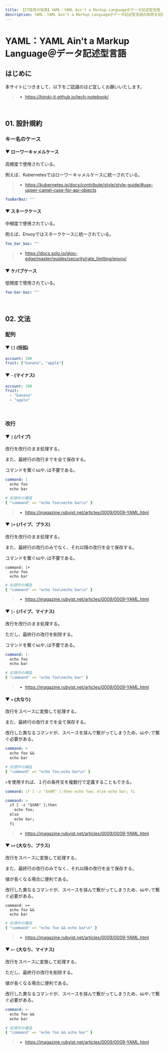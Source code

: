 ```yaml
---
title: 【IT技術の知見】YAML：YAML Ain't a Markup Language＠データ記述型言語
description: YAML：YAML Ain't a Markup Language＠データ記述型言語の知見を記録しています。
---
```


# YAML：YAML Ain't a Markup Language＠データ記述型言語

## はじめに

本サイトにつきまして、以下をご認識のほど宜しくお願いいたします。

> - https://hiroki-it.github.io/tech-notebook/

<br>

## 01. 設計規約

### キー名のケース

#### ▼ ローワーキャメルケース

高頻度で使用されている。

例えば、Kubernetesではローワーキャメルケースに統一されている。

> - https://kubernetes.io/docs/contribute/style/style-guide/#use-upper-camel-case-for-api-objects

```yaml
fooBarBaz: ""
```

#### ▼ スネークケース

中頻度で使用されている。

例えば、Envoyではスネークケースに統一されている。

```yaml
foo_bar_baz: ""
```

> - https://docs.solo.io/gloo-edge/master/guides/security/rate_limiting/envoy/

#### ▼ ケバブケース

低頻度で使用されている。

```yaml
foo-bar-baz: ""
```

<br>

## 02. 文法

### 配列

#### ▼ `[]` (括弧)

```yaml
account: 200
fruit: ["banana", "apple"]
```

#### ▼ `-` (マイナス)

```yaml
account: 200
fruit:
  - "banana"
  - "apple"
```

<br>

### 改行

#### ▼ `|` (パイプ)

改行を改行のまま処理する。

また、最終行の改行までを全て保存する。

コマンドを繋ぐ`&&`や`;`は不要である。

```yaml
command: |
  echo foo
  echo bar
```

```yaml
# 処理中の構造
{ "command" => "echo foo\necho bar\n" }
```

> - https://magazine.rubyist.net/articles/0009/0009-YAML.html

#### ▼ `|+` (パイプ、プラス)

改行を改行のまま処理する。

また、最終行の改行のみでなく、それ以降の改行を全て保存する。

コマンドを繋ぐ`&&`や`;`は不要である。

```
command: |+
  echo foo
  echo bar
```

```yaml
# 処理中の構造
{ "command" => "echo foo\necho bar\n" }
```

> - https://magazine.rubyist.net/articles/0009/0009-YAML.html

#### ▼ `|-` (パイプ、マイナス)

改行を改行のまま処理する。

ただし、最終行の改行を削除する。

コマンドを繋ぐ`&&`や`;`は不要である。

```yaml
command: |-
  echo foo
  echo bar
```

```yaml
# 処理中の構造
{ "command" => "echo foo\necho bar" }
```

> - https://magazine.rubyist.net/articles/0009/0009-YAML.html

#### ▼ `>` (大なり)

改行をスペースに変換して処理する。

また、最終行の改行までを全て保存する。

改行した異なるコマンドが、スペースを挟んで繋がってしまうため、`&&`や`;`で繋ぐ必要がある。

```yaml
command: >
  echo foo &&
  echo bar
```

```yaml
# 処理中の構造
{ "command" => "echo foo;echo bar\n" }
```

`>`を使用すれば、１行の条件文を複数行で定義することもできる。

```yaml
command: if [ -z "$VAR" ];then echo foo; else echo bar; fi
```

```yaml
command: >
  if [ -z "$VAR" ];then
    echo foo;
  else
    echo bar;
  fi
```

> - https://magazine.rubyist.net/articles/0009/0009-YAML.html

#### ▼ `>+` (大なり、プラス)

改行をスペースに変換して処理する。

また、最終行の改行のみでなく、それ以降の改行を全て保存する。

値が長くなる場合に便利である。

改行した異なるコマンドが、スペースを挟んで繋がってしまうため、`&&`や`;`で繋ぐ必要がある。

```
command: >+
  echo foo &&
  echo bar
```

```yaml
# 処理中の構造
{ "command" => "echo foo && echo bar\n" }
```

> - https://magazine.rubyist.net/articles/0009/0009-YAML.html

#### ▼ `>-` (大なり、マイナス)

改行をスペースに変換して処理する。

ただし、最終行の改行を削除する。

値が長くなる場合に便利である。

改行した異なるコマンドが、スペースを挟んで繋がってしまうため、`&&`や`;`で繋ぐ必要がある。

```yaml
command: >-
  echo foo &&
  echo bar
```

```yaml
# 処理中の構造
{ "command" => "echo foo && echo bar" }
```

> - https://magazine.rubyist.net/articles/0009/0009-YAML.html

<br>
